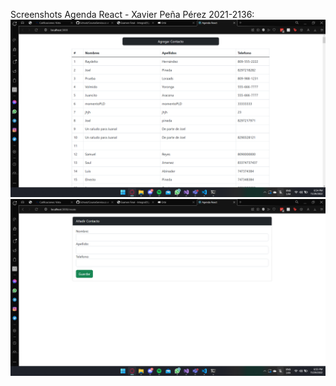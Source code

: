 Screenshots Agenda React - Xavier Peña Pérez 2021-2136:
![primer SC](./src/imgs/scReact.png)
![segundo SC](./src/imgs/scReact2.png)
